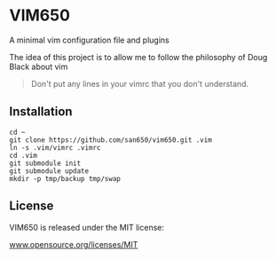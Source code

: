 # VIM650

A minimal vim configuration file and plugins

The idea of this project is to allow me to follow the philosophy of Doug Black about vim

> Don't put any lines in your vimrc that you don't understand.

## Installation

```
cd ~
git clone https://github.com/san650/vim650.git .vim
ln -s .vim/vimrc .vimrc
cd .vim
git submodule init
git submodule update
mkdir -p tmp/backup tmp/swap
```

## License

VIM650 is released under the MIT license:

www.opensource.org/licenses/MIT
